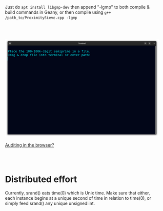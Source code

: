 <!--
Attempt factorization of 100-100k-digit semiprimes used in cryptography.
-->



Just do ```apt install libgmp-dev``` then append "-lgmp" to both compile & build commands in Geany, or then compile using ```g++ /path_to/ProximitySieve.cpp -lgmp```

<br>
<br>

<p align="center">
  <img src="https://raw.githubusercontent.com/compromise-evident/tryRSA/main/Other/Terminal_28e98225f8fb1a15978bbd3db90098b85eb7115d5bd53a10ba22b372f01dfe9e.png">
</p>

[Auditing in the browser?](https://coliru.stacked-crooked.com/a/ed4fcd0c40158487)

<br>
<br>

# Distributed effort

Currently, srand() eats time(0) which is Unix time. Make sure that either,
each instance begins at a unique second of time in relation to time(0),
or simply feed srand() any unique unsigned int.
